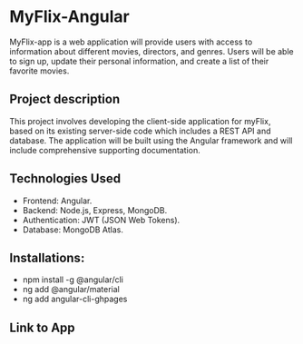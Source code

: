 # MyFlix-Angular
MyFlix-app is a web application will provide users with access to information about different movies, directors, and genres. Users will be able to sign up, update their personal information, and create a list of their favorite movies.

## Project description
This project involves developing the client-side application for myFlix, based on its existing server-side code which includes a REST API and database. The application will be built using the Angular framework and will include comprehensive supporting documentation.

## Technologies Used
* Frontend: Angular.
* Backend: Node.js, Express, MongoDB.
* Authentication: JWT (JSON Web Tokens).
* Database: MongoDB Atlas.

## Installations:
* npm install -g @angular/cli
* ng add @angular/material
* ng add angular-cli-ghpages

## Link to App




